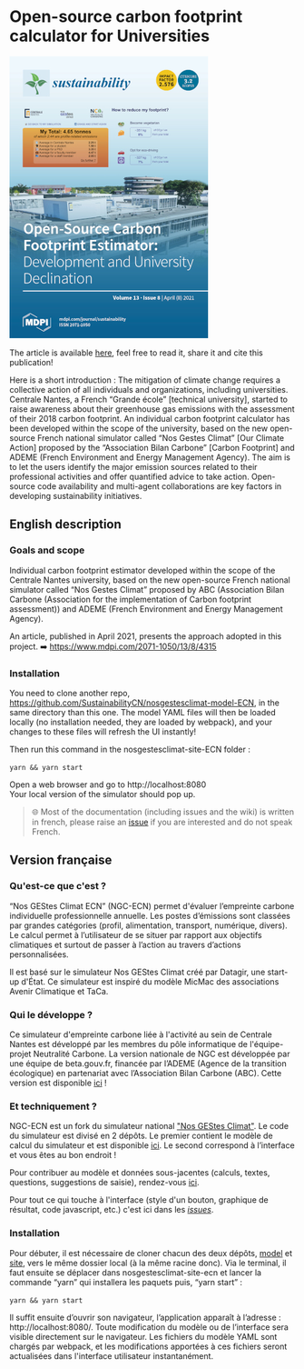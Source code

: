 # Open-source carbon footprint calculator for Universities

![Sustainabilit_2021_04_cover](miscellaneous/images_article/cover_350_496.jpg?raw=true 'Sustainability April 2021 cover')

The article is available [here](https://www.mdpi.com/2071-1050/13/8/4315), feel free to read it, share it and cite this publication! 

Here is a short introduction : 
The mitigation of climate change requires a collective action of all individuals and organizations, including universities. Centrale Nantes, a French “Grande école” [technical university], started to raise awareness about their greenhouse gas emissions with the assessment of their 2018 carbon footprint. An individual carbon footprint calculator has been developed within the scope of the university, based on the new open-source French national simulator called “Nos Gestes Climat” [Our Climate Action] proposed by the “Association Bilan Carbone” [Carbon Footprint] and ADEME (French Environment and Energy Management Agency). The aim is to let the users identify the major emission sources related to their professional activities and offer quantified advice to take action. Open-source code availability and multi-agent collaborations are key factors in developing sustainability initiatives.

## English description

### Goals and scope

Individual carbon footprint estimator developed within the scope of the Centrale Nantes university, based on the new open-source French national simulator called “Nos Gestes Climat” proposed by ABC (Association Bilan Carbone (Association for the implementation of Carbon footprint assessment)) and ADEME (French Environment and Energy Management Agency).

An article, published in April 2021, presents the approach adopted in this project. ➡️ https://www.mdpi.com/2071-1050/13/8/4315

### Installation

You need to clone another repo, https://github.com/SustainabilityCN/nosgestesclimat-model-ECN, in the same directory than this one. The model YAML files will then be loaded locally (no installation needed, they are loaded by webpack), and your changes to these files will refresh the UI instantly!

Then run this command in the nosgestesclimat-site-ECN folder :

`yarn && yarn start`

Open a web browser and go to http://localhost:8080  
Your local version of the simulator should pop up.


> 🌐 Most of the documentation (including issues and the wiki) is written in french, please raise an [issue](https://github.com/betagouv/ecolab-climat/issues/new) if you are interested and do not speak French.

## Version française

### Qu'est-ce que c'est ?

“Nos GEStes Climat ECN” (NGC-ECN) permet d'évaluer l’empreinte carbone individuelle professionnelle annuelle. Les postes d’émissions sont classées par grandes catégories (profil, alimentation, transport, numérique, divers). Le calcul permet à l’utilisateur de se situer par rapport aux objectifs climatiques et surtout de passer à l’action au travers d’actions personnalisées.

Il est basé sur le simulateur Nos GEStes Climat créé par Datagir, une start-up d'État. Ce simulateur est inspiré du modèle MicMac des associations Avenir Climatique et TaCa.

### Qui le développe ?

Ce simulateur d'empreinte carbone liée à l'activité au sein de Centrale Nantes est développé par les membres du pôle informatique de l'équipe-projet Neutralité Carbone. La version nationale de NGC est développée par une équipe de beta.gouv.fr, financée par l’ADEME (Agence de la transition écologique) en partenariat avec l’Association Bilan Carbone (ABC). Cette version est disponible [ici](nosgestesclimat.fr) ! 

### Et techniquement ?

NGC-ECN est un fork du simulateur national ["Nos GEStes Climat"](https://github.com/datagir/nosgestesclimat-site). Le code du simulateur est divisé en 2 dépôts. Le premier contient le modèle de calcul du simulateur et est disponible [ici](https://github.com/SustainabilityCN/nosgestesclimat-model-ECN). Le second correspond à l’interface et vous êtes au bon endroit !

Pour contribuer au modèle et données sous-jacentes (calculs, textes, questions, suggestions de saisie), rendez-vous [ici](https://github.com/SustainabilityCN/nosgestesclimat-model-ECN/blob/master/CONTRIBUTING.md).

Pour tout ce qui touche à l'interface (style d'un bouton, graphique de résultat, code javascript, etc.) c'est ici dans les [_issues_](https://github.com/ustainabilityCN/nosgestesclimat-site-ECN/issues).

### Installation

Pour débuter, il est nécessaire de cloner chacun des deux dépôts, [model](https://github.com/ustainabilityCN/nosgestesclimat-model-ECN) et [site](https://github.com/ustainabilityCN/nosgestesclimat-site-ECN), vers le même dossier local (à la même racine donc). Via le terminal,  il faut ensuite se déplacer dans nosgestesclimat-site-ecn et lancer la commande “yarn” qui installera les paquets puis, “yarn start” :

`yarn && yarn start`

Il suffit ensuite d’ouvrir son navigateur, l’application apparaît à l’adresse : http://localhost:8080/. Toute modification du modèle ou de l’interface sera visible directement sur le navigateur. Les fichiers du modèle YAML sont chargés par webpack, et les modifications apportées à ces fichiers seront actualisées dans l'interface utilisateur instantanément.


